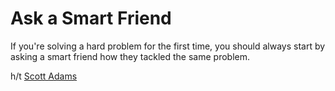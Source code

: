 # Ask a Smart Friend

If you're solving a hard problem for the first time, you should always start by asking a smart friend how they tackled the same problem.

h/t [Scott Adams](https://www.goodreads.com/book/show/17859574-how-to-fail-at-almost-everything-and-still-win-big)
